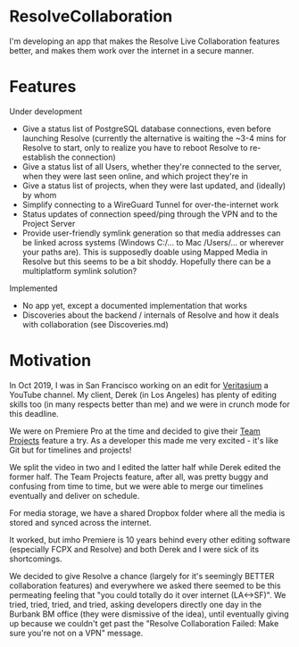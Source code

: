 # ResolveCollaboration
I'm developing an app that makes the Resolve Live Collaboration features better, and makes them work over the internet in a secure manner.

# Features
Under development
- Give a status list of PostgreSQL database connections, even before launching Resolve (currently the alternative is waiting the ~3-4 mins for Resolve to start, only to realize you have to reboot Resolve to re-establish the connection)
- Give a status list of all Users, whether they're connected to the server, when they were last seen online, and which project they're in
- Give a status list of projects, when they were last updated, and (ideally) by whom
- Simplify connecting to a WireGuard Tunnel for over-the-internet work
- Status updates of connection speed/ping through the VPN and to the Project Server
- Provide user-friendly symlink generation so that media addresses can be linked across systems (Windows C:/... to Mac /Users/... or wherever your paths are). This is supposedly doable using Mapped Media in Resolve but this seems to be a bit shoddy. Hopefully there can be a multiplatform symlink solution?

Implemented
- No app yet, except a documented implementation that works
- Discoveries about the backend / internals of Resolve and how it deals with collaboration (see Discoveries.md)

# Motivation
In Oct 2019, I was in San Francisco working on an edit for [Veritasium](https://www.youtube.com/watch?v=QRt7LjqJ45k) a YouTube channel. My client, Derek (in Los Angeles) has plenty of editing skills too (in many respects better than me) and we were in crunch mode for this deadline.

We were on Premiere Pro at the time and decided to give their [Team Projects](https://www.adobe.com/creativecloud/team-projects.html) feature a try. As a developer this made me very excited - it's like Git but for timelines and projects!

We split the video in two and I edited the latter half while Derek edited the former half. The Team Projects feature, after all, was pretty buggy and confusing from time to time, but we were able to merge our timelines eventually and deliver on schedule.

For media storage, we have a shared Dropbox folder where all the media is stored and synced across the internet.

It worked, but imho Premiere is 10 years behind every other editing software (especially FCPX and Resolve) and both Derek and I were sick of its shortcomings.

We decided to give Resolve a chance (largely for it's seemingly BETTER collaboration features) and everywhere we asked there seemed to be this permeating feeling that "you could totally do it over internet (LA<->SF)". We tried, tried, tried, and tried, asking developers directly one day in the Burbank BM office (they were dismissive of the idea), until eventually giving up because we couldn't get past the "Resolve Collaboration Failed: Make sure you're not on a VPN" message.
